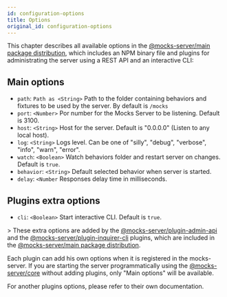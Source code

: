 ```yaml
---
id: configuration-options
title: Options
original_id: configuration-options
---
```

This chapter describes all available options in the [@mocks-server/main package distribution](https://www.npmjs.com/package/@mocks-server/main), which includes an NPM binary file and plugins for administrating the server using a REST API and an interactive CLI:

## Main options

-   `path`: `Path as <String>` Path to the folder containing behaviors and fixtures to be used by the server. By default is `/mocks`
-   `port`: `<Number>` Por number for the Mocks Server to be listening. Default is 3100.
-   `host`: `<String>` Host for the server. Default is "0.0.0.0" (Listen to any local host).
-   `log`: `<String>` Logs level. Can be one of "silly", "debug", "verbose", "info", "warn", "error".
-   `watch`: `<Boolean>` Watch behaviors folder and restart server on changes. Default is `true`.
-   `behavior`: `<String>` Default selected behavior when server is started.
-   `delay`: `<Number` Responses delay time in milliseconds.

## Plugins extra options

-   `cli`: `<Boolean>` Start interactive CLI. Default is `true`.

&gt; These extra options are added by the [@mocks-server/plugin-admin-api](https://www.npmjs.com/package/@mocks-server/plugin-admin-api) and the [@mocks-server/plugin-inquirer-cli](https://www.npmjs.com/package/@mocks-server/plugin-inquirer-cli) plugins, which are included in the [@mocks-server/main package distribution](https://www.npmjs.com/package/@mocks-server/main).

Each plugin can add his own options when it is registered in the mocks-server. If you are starting the server programmatically using the [@mocks-server/core](https://www.npmjs.com/package/@mocks-server/core) without adding plugins, only "Main options" will be available.

For another plugins options, please refer to their own documentation.
